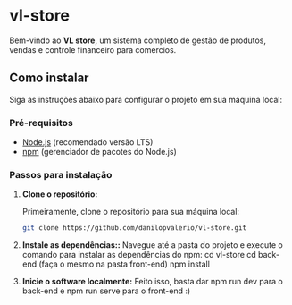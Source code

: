 # vl-store

Bem-vindo ao **VL store**, um sistema completo de gestão de produtos, vendas e controle financeiro para comercios.

## Como instalar

Siga as instruções abaixo para configurar o projeto em sua máquina local:

### Pré-requisitos

- [Node.js](https://nodejs.org/) (recomendado versão LTS)
- [npm](https://www.npmjs.com/) (gerenciador de pacotes do Node.js)

### Passos para instalação

1. **Clone o repositório:**

   Primeiramente, clone o repositório para sua máquina local:

   ```bash
   git clone https://github.com/danilopvalerio/vl-store.git

   ```

2. **Instale as dependências::**
   Navegue até a pasta do projeto e execute o comando para instalar as dependências do npm:
   cd vl-store
   cd back-end (faça o mesmo na pasta front-end)
   npm install

3. **Inicie o software localmente:**
   Feito isso, basta dar npm run dev para o back-end e npm run serve para o front-end :)
